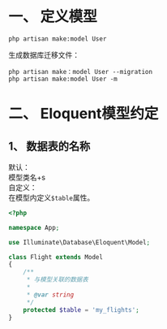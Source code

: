 # 一、 定义模型
```
php artisan make:model User
```
生成数据库迁移文件：  
```
php artisan make：model User --migration
php artisan make:model User -m
```

# 二、 Eloquent模型约定
## 1、 数据表的名称
默认：  
模型类名+s  
自定义：  
在模型内定义`$table`属性。  
```php
<?php

namespace App;

use Illuminate\Database\Eloquent\Model;

class Flight extends Model
{
    /**
     * 与模型关联的数据表
     *
     * @var string
     */
    protected $table = 'my_flights';
}
```

